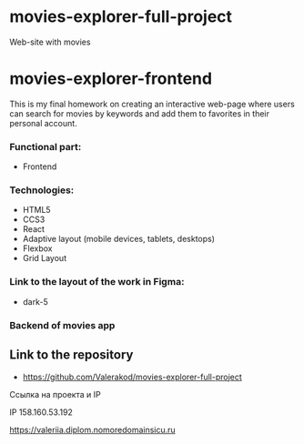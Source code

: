 # movies-explorer-full-project
Web-site with movies

# movies-explorer-frontend

This is my final homework on creating an interactive web-page where users can search for movies by keywords and add them to favorites in their personal account.

### Functional part:
+ Frontend


### Technologies:
+ HTML5
+ CCS3
+ React
+ Adaptive layout (mobile devices, tablets, desktops)
+ Flexbox
+ Grid Layout

### Link to the layout of the work in Figma:
- dark-5

### Backend of movies app


## Link to the repository 
- https://github.com/Valerakod/movies-explorer-full-project

Ccылка на проекта и IP

IP 158.160.53.192

https://valeriia.diplom.nomoredomainsicu.ru

